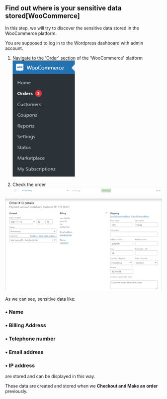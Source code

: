 ## Find out where is your sensitive data stored[WooCommerce]

In this step, we will try to discover the sensitive data stored in the WooCommerce platform. 

You are supposed to log in to the Wordpress dashboard with admin account.

1. Navigate to the 'Order' section of the 'WooCommerce' platform
![order](./assets/picture11.png)

2. Check the order
![order](./assets/picture12.png)

![order](./assets/picture13.png)

As we can see, sensitive data like:

### • Name
### • Billing Address
### • Telephone number
### • Email address
### • IP address

are stored and can be displayed in this way.

These data are created and stored when we **Checkout and Make an order** previously.